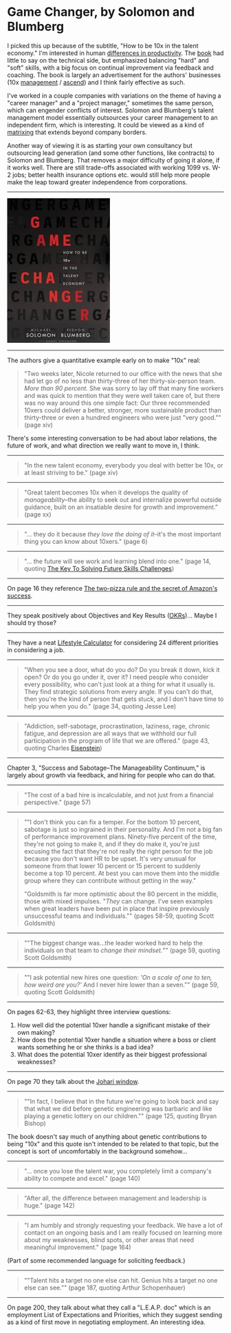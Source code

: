 # Game Changer, by Solomon and Blumberg

I picked this up because of the subtitle, "How to be 10x in the talent
economy." I'm interested in human [differences in productivity][]. The
[book][] had little to say on the technical side, but emphasized
balancing "hard" and "soft" skills, with a big focus on continual
improvement via feedback and coaching. The book is largely an
advertisement for the authors' businesses (10x [management][] /
[ascend][]) and I think fairly effective as such.

[differences in productivity]: https://github.com/ajschumacher/ajschumacher.github.io/issues/174
[book]: https://www.harpercollinsleadership.com/game-changer/
[management]: https://www.10xmanagement.com/
[ascend]: https://10xascend.com/

I've worked in a couple companies with variations on the theme of
having a "career manager" and a "project manager," sometimes the same
person, which can engender conflicts of interest. Solomon and
Blumberg's talent management model essentially outsources your career
management to an independent firm, which is interesting. It could be
viewed as a kind of [matrixing][] that extends beyond company borders.

[matrixing]: https://www.pmi.org/learning/library/matrix-organization-structure-reason-evolution-1837

Another way of viewing it is as starting your own consultancy but
outsourcing lead generation (and some other functions, like contracts)
to Solomon and Blumberg. That removes a major difficulty of going it
alone, if it works well. There are still trade-offs associated with
working 1099 vs. W-2 jobs; better health insurance options etc. would
still help more people make the leap toward greater independence from
corporations.


---

![cover](cover.jpg)


---

The authors give a quantitative example early on to make "10x" real:

> "Two weeks later, Nicole returned to our office with the news that
> she had let go of no less than thirty-three of her thirty-six-person
> team. _More than 90 percent._ She was sorry to lay off that many
> fine workers and was quick to mention that they were well taken care
> of, but there was no way around this one simple fact: Our three
> recommended 10xers could deliver a better, stronger, more
> sustainable product than thirty-three or even a hundred engineers
> who were just "very good."" (page xiv)

There's some interesting conversation to be had about labor relations,
the future of work, and what direction we really want to move in, I
think.


---

> "In the new talent economy, everybody you deal with better be 10x,
> or at least striving to be." (page xiv)


---

> "Great talent becomes 10x when it develops the quality of
> _manageability_–the ability to seek out and internalize powerful
> outside guidance, built on an insatiable desire for growth and
> improvement." (page xx)


---

> "... they do it because _they love the doing of it_–it's the most
> important thing you can know about 10xers." (page 6)


---

> "... the future will see work and learning blend into one." (page
> 14, quoting [The Key To Solving Future Skills Challenges][])

[The Key To Solving Future Skills Challenges]: https://www.forbes.com/sites/adigaskell/2019/01/02/solving-future-skills-challenges/


---

On page 16 they reference
[The two-pizza rule and the secret of Amazon's success](https://www.theguardian.com/technology/2018/apr/24/the-two-pizza-rule-and-the-secret-of-amazons-success).


---

They speak positively about Objectives and Key Results ([OKRs][])...
Maybe I should try those?

[OKRs]: https://felipecastro.com/en/okr/what-is-okr/


---

They have a neat [Lifestyle Calculator][] for considering 24 different
priorities in considering a job.

[Lifestyle Calculator]: https://10xascend.com/calculator/


---

> "When you see a door, what do you do? Do you break it down, kick it
> open? Or do you go under it, over it? I need people who consider
> every possibility, who can't just look at a thing for what it
> usually is. They find strategic solutions from every angle. If you
> can't do that, then you're the kind of person that gets stuck, and I
> don't have time to help you when you do." (page 34, quoting Jesse
> Lee)


---

> "Addiction, self-sabotage, procrastination, laziness, rage, chronic
> fatigue, and depression are all ways that we withhold our full
> participation in the program of life that we are offered." (page 43,
> quoting Charles [Eisenstein][])

[Eisenstein]: https://en.wikipedia.org/wiki/Charles_Eisenstein#The_More_Beautiful_World_Our_Hearts_Know_is_Possible


---

Chapter 3, "Success and Sabotage–The Manageability Continuum," is
largely about growth via feedback, and hiring for people who can do
that.


---

> "The cost of a bad hire is incalculable, and not just from a
> financial perspective." (page 57)


---

> ""I don't think you can fix a temper. For the bottom 10 percent,
> sabotage is just so ingrained in their personality. And I'm not a
> big fan of performance improvement plans. Ninety-five percent of the
> time, they're not going to make it, and if they do make it, you're
> just excusing the fact that they're not really the right person for
> the job because you don't want HR to be upset. It's very unusual for
> someone from that lower 10 percent or 15 percent to suddenly become
> a top 10 percent. At best you can move them into the middle group
> where they can contribute without getting in the way."
>
> "Goldsmith is far more optimistic about the 80 percent in the
> middle, those with mixed impulses. "_They_ can change. I've seen
> examples when great leaders have been put in place that inspire
> previously unsuccessful teams and individuals."" (pages 58-59,
> quoting Scott Goldsmith)


---

> ""The biggest change was...the leader worked hard to help the
> individuals on that team to _change their mindset._"" (page 59,
> quoting Scott Goldsmith)


---

> ""I ask potential new hires one question: _'On a scale of one to
> ten, how weird are you?'_ And I never hire lower than a seven.""
> (page 59, quoting Scott Goldsmith)


---

On pages 62-63, they highlight three interview questions:

1. How well did the potential 10xer handle a significant mistake of
   their own making?
2. How does the potential 10xer handle a situation where a boss or
   client wants something he or she thinks is a bad idea?
3. What does the potential 10xer identify as their biggest
   professional weaknesses?


---

On page 70 they talk about the [Johari window][].

[Johari window]: https://en.wikipedia.org/wiki/Johari_window


---

> ""In fact, I believe that in the future we're going to look back and
> say that what we did before genetic engineering was barbaric and
> like playing a genetic lottery on our children."" (page 125, quoting
> Bryan Bishop)

The book doesn't say much of anything about genetic contributions to
being "10x" and this quote isn't intended to be related to that topic,
but the concept is sort of uncomfortably in the background somehow...


---

> "... once you lose the talent war, you completely limit a company's
> ability to compete and excel." (page 140)


---

> "After all, the difference between management and leadership is
> huge." (page 142)


---

> "I am humbly and strongly requesting your feedback. We have a lot of
> contact on an ongoing basis and I am really focused on learning more
> about my weaknesses, blind spots, or other areas that need
> meaningful improvement." (page 164)

(Part of some recommended language for soliciting feedback.)


---

> ""Talent hits a target no one else can hit. Genius hits a target no
> one else can see."" (page 187, quoting Arthur Schopenhauer)


---

On page 200, they talk about what they call a "L.E.A.P. doc" which is
an employment List of Expectations and Priorities, which they suggest
sending as a kind of first move in negotiating employment. An
interesting idea.
